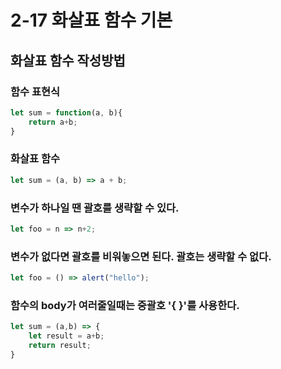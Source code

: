 # 2-17 화살표 함수 기본

## 화살표 함수 작성방법
### 함수 표현식
```javascript
let sum = function(a, b){
    return a+b;
}
```
### 화살표 함수
```javascript
let sum = (a, b) => a + b;
```

### 변수가 하나일 땐 괄호를 생략할 수 있다.
```javascript
let foo = n => n+2;
```

### 변수가 없다면 괄호를 비워놓으면 된다. 괄호는 생략할 수 없다.
```javascript
let foo = () => alert("hello");
```

### 함수의 body가 여러줄일때는 중괄호 '{ }'를 사용한다.
```javascript
let sum = (a,b) => {
    let result = a+b;
    return result;
}
```
